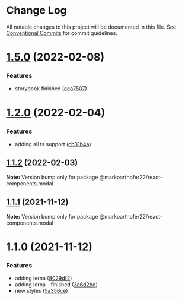 # Change Log

All notable changes to this project will be documented in this file.
See [Conventional Commits](https://conventionalcommits.org) for commit guidelines.

# [1.5.0](https://github.com/markoarthofer22/react-components/compare/@markoarthofer22/react-components.modal@1.2.0...@markoarthofer22/react-components.modal@1.5.0) (2022-02-08)


### Features

* storybook finished ([cea7507](https://github.com/markoarthofer22/react-components/commit/cea7507f41f22e5f3d3eb5aee0ef82dd3e285890))





# [1.2.0](https://github.com/markoarthofer22/react-components/compare/@markoarthofer22/react-components.modal@1.1.2...@markoarthofer22/react-components.modal@1.2.0) (2022-02-04)


### Features

* adding all ts support ([cb31b4a](https://github.com/markoarthofer22/react-components/commit/cb31b4aee37bcd4a7617a49d61b181a4bde72574))





## [1.1.2](https://github.com/markoarthofer22/react-components/compare/@markoarthofer22/react-components.modal@1.1.1...@markoarthofer22/react-components.modal@1.1.2) (2022-02-03)

**Note:** Version bump only for package @markoarthofer22/react-components.modal





## [1.1.1](https://github.com/markoarthofer22/react-components/compare/@markoarthofer22/react-components.modal@1.1.0...@markoarthofer22/react-components.modal@1.1.1) (2021-11-12)

**Note:** Version bump only for package @markoarthofer22/react-components.modal





# 1.1.0 (2021-11-12)


### Features

* adding lerna ([8029df2](https://github.com/markoarthofer22/react-components/commit/8029df269418d941a0a44f5d92a65dbe5fd854cf))
* adding lerna - finished ([3a6d2bd](https://github.com/markoarthofer22/react-components/commit/3a6d2bd05ae4ea91d1150b5d94d9097c94206911))
* new styles ([5a356ce](https://github.com/markoarthofer22/react-components/commit/5a356ce259591a4a04c9da246c1f6b280b7287f3))
